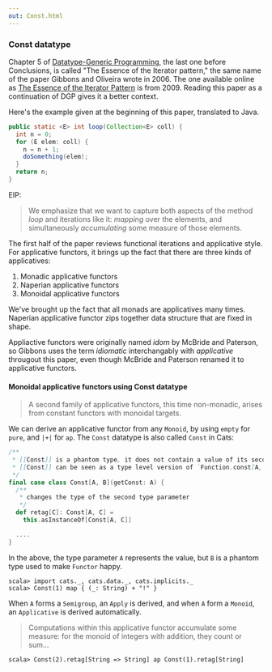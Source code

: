 ```yaml
---
out: Const.html
---
```


  [Gibbons2006]: http://www.cs.ox.ac.uk/jeremy.gibbons/publications/dgp.pdf
  [iterator2009]: http://www.comlab.ox.ac.uk/jeremy.gibbons/publications/iterator.pdf

### Const datatype

Chapter 5 of [Datatype-Generic Programming][Gibbons2006], the last one before Conclusions,
is called "The Essence of the Iterator pattern," the same name of
the paper Gibbons and Oliveira wrote in 2006.
The one available online as [The Essence of the Iterator Pattern][iterator2009] is from 2009.
Reading this paper as a continuation of DGP gives it a better context.

Here's the example given at the beginning of this paper, translated to Java.

```java
public static <E> int loop(Collection<E> coll) {
  int n = 0;
  for (E elem: coll) {
    n = n + 1;
    doSomething(elem);
  }
  return n;
}
```

EIP:

> We emphasize that we want to capture both aspects of the method *loop* and iterations like it:
> *mapping* over the elements, and simultaneously *accumulating* some measure of those elements.

The first half of the paper reviews functional iterations and applicative style.
For applicative functors, it brings up the fact that there are three kinds of applicatives:

1. Monadic applicative functors
2. Naperian applicative functors
3. Monoidal applicative functors

We've brought up the fact that all monads are applicatives many times.
Naperian applicative functor zips together data structure that are fixed in shape.

Appliactive functors were originally named *idom* by McBride and Paterson,
so Gibbons uses the term *idiomatic* interchangably with *applicative* througout this paper,
even though McBride and Paterson renamed it to applicative functors.

#### Monoidal applicative functors using Const datatype

> A second family of applicative functors, this time non-monadic,
> arises from constant functors with monoidal targets.

We can derive an applicative functor from any `Monoid`,
by using `empty` for `pure`, and `|+|` for `ap`.
The `Const` datatype is also called `Const` in Cats:

```scala
/**
 * [[Const]] is a phantom type, it does not contain a value of its second type parameter `B`
 * [[Const]] can be seen as a type level version of `Function.const[A, B]: A => B => A`
 */
final case class Const[A, B](getConst: A) {
  /**
   * changes the type of the second type parameter
   */
  def retag[C]: Const[A, C] =
    this.asInstanceOf[Const[A, C]]

  ....
}
```

In the above, the type parameter `A` represents the value,
but `B` is a phantom type used to make `Functor` happy.

```console:new
scala> import cats._, cats.data._, cats.implicits._
scala> Const(1) map { (_: String) + "!" }
```

When `A` forms a `Semigroup`, an `Apply` is derived,
and when `A` form a `Monoid`, an `Applicative` is derived automatically.

> Computations within this applicative functor accumulate some measure:
> for the monoid of integers with addition, they count or sum...

```console
scala> Const(2).retag[String => String] ap Const(1).retag[String]
```
